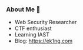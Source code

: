 ### About Me 👋
- Web Security Researcher
- CTF enthusiast
- Learning IAST
- Blog: https://ek1ng.com
<!-- - My CVE Lists
  - null -->
